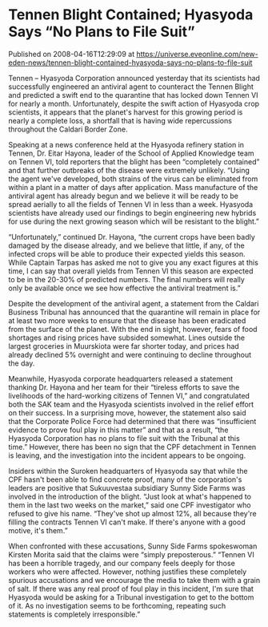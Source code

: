 # Tennen Blight Contained; Hyasyoda Says “No Plans to File Suit”
Published on 2008-04-16T12:29:09 at https://universe.eveonline.com/new-eden-news/tennen-blight-contained-hyasyoda-says-no-plans-to-file-suit

Tennen – Hyasyoda Corporation announced yesterday that its scientists had successfully engineered an antiviral agent to counteract the Tennen Blight and predicted a swift end to the quarantine that has locked down Tennen VI for nearly a month. Unfortunately, despite the swift action of Hyasyoda crop scientists, it appears that the planet's harvest for this growing period is nearly a complete loss, a shortfall that is having wide repercussions throughout the Caldari Border Zone. 

Speaking at a news conference held at the Hyasyoda refinery station in Tennen, Dr. Eitar Hayona, leader of the School of Applied Knowledge team on Tennen VI, told reporters that the blight has been “completely contained” and that further outbreaks of the disease were extremely unlikely. “Using the agent we've developed, both strains of the virus can be eliminated from within a plant in a matter of days after application. Mass manufacture of the antiviral agent has already begun and we believe it will be ready to be spread aerially to all the fields of Tennen VI in less than a week. Hyasyoda scientists have already used our findings to begin engineering new hybrids for use during the next growing season which will be resistant to the blight.” 

“Unfortunately,” continued Dr. Hayona, “the current crops have been badly damaged by the disease already, and we believe that little, if any, of the infected crops will be able to produce their expected yields this season. While Captain Tarpas has asked me not to give you any exact figures at this time, I can say that overall yields from Tennen VI this season are expected to be in the 20-30% of predicted numbers. The final numbers will really only be available once we see how effective the antiviral treatment is.” 

Despite the development of the antiviral agent, a statement from the Caldari Business Tribunal has announced that the quarantine will remain in place for at least two more weeks to ensure that the disease has been eradicated from the surface of the planet. With the end in sight, however, fears of food shortages and rising prices have subsided somewhat. Lines outside the largest groceries in Muurskiota were far shorter today, and prices had already declined 5% overnight and were continuing to decline throughout the day. 

Meanwhile, Hyasyoda corporate headquarters released a statement thanking Dr. Hayona and her team for their “tireless efforts to save the livelihoods of the hard-working citizens of Tennen VI,” and congratulated both the SAK team and the Hyasyoda scientists involved in the relief effort on their success. In a surprising move, however, the statement also said that the Corporate Police Force had determined that there was “insufficient evidence to prove foul play in this matter” and that as a result, “the Hyasyoda Corporation has no plans to file suit with the Tribunal at this time.” However, there has been no sign that the CPF detachment in Tennen is leaving, and the investigation into the incident appears to be ongoing. 

Insiders within the Suroken headquarters of Hyasyoda say that while the CPF hasn't been able to find concrete proof, many of the corporation's leaders are positive that Sukuuvestaa subsidiary Sunny Side Farms was involved in the introduction of the blight. “Just look at what's happened to them in the last two weeks on the market,” said one CPF investigator who refused to give his name. “They've shot up almost 12%, all because they're filling the contracts Tennen VI can't make. If there's anyone with a good motive, it's them.” 

When confronted with these accusations, Sunny Side Farms spokeswoman Kirsten Morita said that the claims were “simply preposterous.” “Tennen VI has been a horrible tragedy, and our company feels deeply for those workers who were affected. However, nothing justifies these completely spurious accusations and we encourage the media to take them with a grain of salt. If there was any real proof of foul play in this incident, I'm sure that Hyasyoda would be asking for a Tribunal investigation to get to the bottom of it. As no investigation seems to be forthcoming, repeating such statements is completely irresponsible.”
